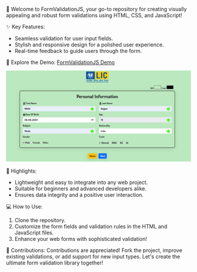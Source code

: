 🚀 Welcome to FormValidationJS, your go-to repository for creating visually appealing and robust form validations using HTML, CSS, and JavaScript!

✨ Key Features:
- Seamless validation for user input fields.
- Stylish and responsive design for a polished user experience.
- Real-time feedback to guide users through the form.

🌟 Explore the Demo:
[FormValidationJS Demo](https://nik6348.github.io/Form-Validation)

![🌟 Explore the Demo:](Demo.png?raw=true "Form Validation")


🎨 Highlights:
- Lightweight and easy to integrate into any web project.
- Suitable for beginners and advanced developers alike.
- Ensures data integrity and a positive user interaction.

💻 How to Use:
1. Clone the repository.
2. Customize the form fields and validation rules in the HTML and JavaScript files.
3. Enhance your web forms with sophisticated validation!

🤝 Contributions:
Contributions are appreciated! Fork the project, improve existing validations, or add support for new input types. Let's create the ultimate form validation library together!

